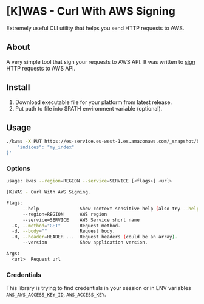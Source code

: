 # [K]WAS - Curl With AWS Signing

Extremely useful CLI utility that helps you send HTTP requests to AWS. 
 
## About
A very simple tool that sign your requests to AWS API. It was written to [sign](http://docs.aws.amazon.com/general/latest/gr/signing_aws_api_requests.html)
HTTP requests to AWS API.

## Install
1. Download executable file for your platform from latest release.
2. Put path to file into $PATH environment variable (optional).

## Usage
```bash
./kwas -X PUT https://es-service.eu-west-1.es.amazonaws.com/_snapshot/backup/snapshot -d'{
    "indices": "my_index"
}'
```

### Options
```bash
usage: kwas --region=REGION --service=SERVICE [<flags>] <url>

[K]WAS - Curl With AWS Signing.

Flags:
      --help               Show context-sensitive help (also try --help-long and --help-man).
      --region=REGION      AWS region
      --service=SERVICE    AWS Service short name
  -X, --method="GET"       Request method.
  -d, --body=""            Request body.
  -H, --header=HEADER ...  Request headers (could be an array).
      --version            Show application version.

Args:
  <url>  Request url
```

### Credentials
This library is trying to find credentials in your session or in ENV variables `AWS_AWS_ACCESS_KEY_ID`, `AWS_ACCESS_KEY`.
